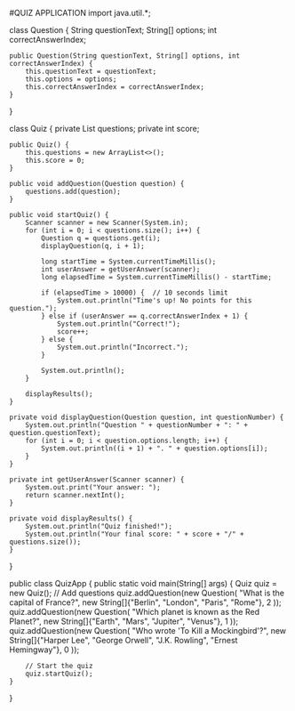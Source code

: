 #QUIZ APPLICATION 
import java.util.*;

class Question {
    String questionText;
    String[] options;
    int correctAnswerIndex;

    public Question(String questionText, String[] options, int correctAnswerIndex) {
        this.questionText = questionText;
        this.options = options;
        this.correctAnswerIndex = correctAnswerIndex;
    }
}

class Quiz {
    private List<Question> questions;
    private int score;

    public Quiz() {
        this.questions = new ArrayList<>();
        this.score = 0;
    }

    public void addQuestion(Question question) {
        questions.add(question);
    }

    public void startQuiz() {
        Scanner scanner = new Scanner(System.in);
        for (int i = 0; i < questions.size(); i++) {
            Question q = questions.get(i);
            displayQuestion(q, i + 1);

            long startTime = System.currentTimeMillis();
            int userAnswer = getUserAnswer(scanner);
            long elapsedTime = System.currentTimeMillis() - startTime;

            if (elapsedTime > 10000) {  // 10 seconds limit
                System.out.println("Time's up! No points for this question.");
            } else if (userAnswer == q.correctAnswerIndex + 1) {
                System.out.println("Correct!");
                score++;
            } else {
                System.out.println("Incorrect.");
            }

            System.out.println();
        }

        displayResults();
    }

    private void displayQuestion(Question question, int questionNumber) {
        System.out.println("Question " + questionNumber + ": " + question.questionText);
        for (int i = 0; i < question.options.length; i++) {
            System.out.println((i + 1) + ". " + question.options[i]);
        }
    }

    private int getUserAnswer(Scanner scanner) {
        System.out.print("Your answer: ");
        return scanner.nextInt();
    }

    private void displayResults() {
        System.out.println("Quiz finished!");
        System.out.println("Your final score: " + score + "/" + questions.size());
    }
}

public class QuizApp {
    public static void main(String[] args) {
        Quiz quiz = new Quiz();
        // Add questions
        quiz.addQuestion(new Question(
                "What is the capital of France?",
                new String[]{"Berlin", "London", "Paris", "Rome"},
                2
        ));
        quiz.addQuestion(new Question(
                "Which planet is known as the Red Planet?",
                new String[]{"Earth", "Mars", "Jupiter", "Venus"},
                1
        ));
        quiz.addQuestion(new Question(
                "Who wrote 'To Kill a Mockingbird'?",
                new String[]{"Harper Lee", "George Orwell", "J.K. Rowling", "Ernest Hemingway"},
                0
        ));

        // Start the quiz
        quiz.startQuiz();
    }
}
